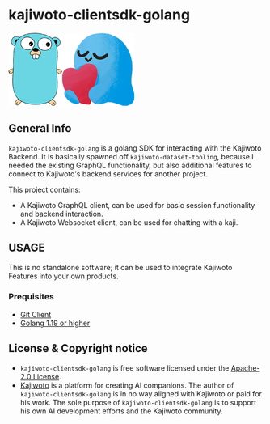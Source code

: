 # kajiwoto-clientsdk-golang
![kajitool logo](doc/gopher-kajiwoto.png)

## General Info
`kajiwoto-clientsdk-golang` is a golang SDK for interacting with the Kajiwoto Backend. It is basically spawned off
`kajiwoto-dataset-tooling`, because I needed the existing GraphQL functionality, but also additional features
to connect to Kajiwoto's backend services for another project. 

This project contains:
- A Kajiwoto GraphQL client, can be used for basic session functionality and backend interaction.
- A Kajiwoto Websocket client, can be used for chatting with a kaji.

## USAGE
This is no standalone software; it can be used to integrate Kajiwoto Features into your own products.

### Prequisites
- [Git Client](https://git-scm.com/)
- [Golang 1.19 or higher](https://golang.org/dl/)

## License & Copyright notice
- `kajiwoto-clientsdk-golang` is free software licensed under the [Apache-2.0 License](LICENSE).
- [Kajiwoto](https://kajiwoto.com/) is a platform for creating AI companions. 
The author of `kajiwoto-clientsdk-golang` is in no way aligned with Kajiwoto or paid for his work. 
The sole purpose of `kajiwoto-clientsdk-golang` is to support his own AI development efforts and the Kajiwoto community. 
